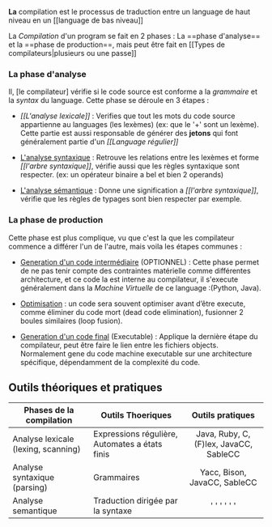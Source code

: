 
**La** compilation est le processus de traduction entre un language de haut niveau en un [[language de bas niveau]] 

La *Compilation* d'un program se fait en 2 phases : La ==phase d'analyse== et la ==phase de production==, mais peut être fait en [[Types de compilateurs|plusieurs ou une passe]]


### La phase d'analyse

Il, [le compilateur] vérifie si le code source est conforme a la *grammaire* et la *syntax* du language.
Cette phase se déroule en 3 étapes :

- *[[L'analyse lexicale]]* : Verifies que tout les mots du code source appartienne au languages (les lexèmes) (ex: que le '+' sont un lexème). Cette partie est aussi responsable de générer des **jetons** qui font généralement partie d'un *[[Language régulier]]*

- <u>L'analyse syntaxique</u> : Retrouve les relations entre les lexèmes et forme *[[l'arbre syntaxique]]*, vérifie aussi que les règles syntaxique sont respecter. (ex: un opérateur binaire a bel et bien 2 operands)

-  <u>L'analyse sémantique</u> : Donne une signification a *[[l'arbre syntaxique]]*, vérifie que les règles de typages sont bien respecter par exemple.

### La phase de production

Cette phase est plus complique, vu que c'est la que les compilateur commence a différer l'un de l'autre, mais voila les étapes communes :

-  <u>Generation d'un code intermédiaire</u> (OPTIONNEL) :  Cette phase permet de ne pas tenir compte des contraintes matérielle comme différentes architecture, et ce code la est interne au compilateur, il s'execute généralement dans la *Machine Virtuelle* de ce language :(Python, Java).

- <u>Optimisation</u> : un code sera souvent optimiser avant d’être execute, comme éliminer du code mort (dead code elimination), fusionner 2 boules similaires (loop fusion).

- <u>Generation d'un code final</u> (Executable) : Applique la dernière étape du compilateur, peut être faire le lien entre les fichiers objects. Normalement gene du code machine executable sur une architecture spécifique, dépendamment de la complexité du code.

## Outils théoriques et pratiques


| Phases de la compilation            | Outils Thoeriques                              |            Outils pratiques            |
| ----------------------------------- | ---------------------------------------------- | :------------------------------------: |
| Analyse lexicale (lexing, scanning) | Expressions régulière, Automates a états finis | Java, Ruby, C, (F)lex, JavaCC, SableCC |
| Analyse syntaxique (parsing)        | Grammaires                                     |      Yacc, Bison, JavaCC, SableCC      |
| Analyse semantique                  | Traduction dirigée par la syntaxe              |              ' ' ' ' ' '               |

